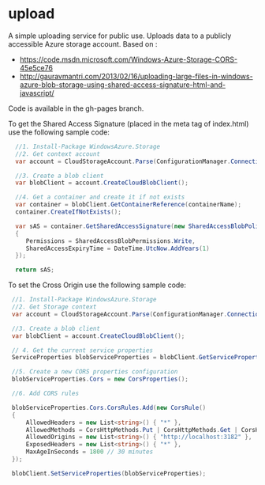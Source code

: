 # upload

A simple uploading service for public use. Uploads data to a publicly accessible Azure storage account.
Based on :
- https://code.msdn.microsoft.com/Windows-Azure-Storage-CORS-45e5ce76
- http://gauravmantri.com/2013/02/16/uploading-large-files-in-windows-azure-blob-storage-using-shared-access-signature-html-and-javascript/

Code is available in the gh-pages branch.

To get the Shared Access Signature (placed in the meta tag of index.html) use the following sample code:

```csharp
  //1. Install-Package WindowsAzure.Storage
  //2. Get context account
  var account = CloudStorageAccount.Parse(ConfigurationManager.ConnectionStrings["StorageAccount"].ConnectionString);

  //3. Create a blob client
  var blobClient = account.CreateCloudBlobClient();

  //4. Get a container and create it if not exists
  var container = blobClient.GetContainerReference(containerName);
  container.CreateIfNotExists();

  var sAS = container.GetSharedAccessSignature(new SharedAccessBlobPolicy()
  {
     Permissions = SharedAccessBlobPermissions.Write,
     SharedAccessExpiryTime = DateTime.UtcNow.AddYears(1)
  });

  return sAS;
 ```
 
 To set the Cross Origin use the following sample code:
 
 ```csharp
  //1. Install-Package WindowsAzure.Storage
  //2. Get Storage context
  var account = CloudStorageAccount.Parse(ConfigurationManager.ConnectionStrings["StorageAccount"].ConnectionString);

  //3. Create a blob client
  var blobClient = account.CreateCloudBlobClient();

  // 4. Get the current service properties
  ServiceProperties blobServiceProperties = blobClient.GetServiceProperties();

  //5. Create a new CORS properties configuration
  blobServiceProperties.Cors = new CorsProperties();

  //6. Add CORS rules

  blobServiceProperties.Cors.CorsRules.Add(new CorsRule()
  {
      AllowedHeaders = new List<string>() { "*" },
      AllowedMethods = CorsHttpMethods.Put | CorsHttpMethods.Get | CorsHttpMethods.Head | CorsHttpMethods.Post,
      AllowedOrigins = new List<string>() { "http://localhost:3182" },
      ExposedHeaders = new List<string>() { "*" },
      MaxAgeInSeconds = 1800 // 30 minutes
  });

  blobClient.SetServiceProperties(blobServiceProperties);
 ```